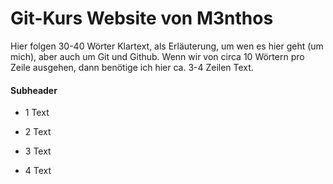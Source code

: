 # Git-Kurs Website von M3nthos

Hier folgen 30-40 Wörter Klartext, als Erläuterung, um wen es hier geht (um mich), aber auch um Git und Github. Wenn wir von circa 10 Wörtern pro Zeile ausgehen, dann benötige ich hier ca. 3-4 Zeilen Text.

#### Subheader

* 1 Text  

* 2 Text  

* 3 Text  

* 4 Text  